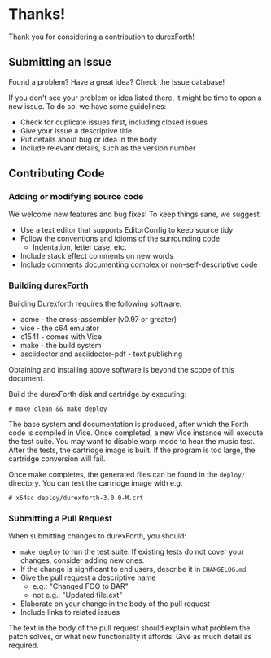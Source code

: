 # Thanks!

Thank you for considering a contribution to durexForth!

## Submitting an Issue

Found a problem?  Have a great idea?  Check the Issue database!

If you don't see your problem or idea listed there, it might
be time to open a new issue. To do so, we have some guidelines:

* Check for duplicate issues first, including closed issues
* Give your issue a descriptive title
* Put details about bug or idea in the body
* Include relevant details, such as the version number


## Contributing Code

### Adding or modifying source code

We welcome new features and bug fixes!  To keep things sane, we suggest:

* Use a text editor that supports EditorConfig to keep source tidy
* Follow the conventions and idioms of the surrounding code
  - Indentation, letter case, etc.
* Include stack effect comments on new words
* Include comments documenting complex or non-self-descriptive code

### Building durexForth

Building Durexforth requires the following software:

* acme - the cross-assembler (v0.97 or greater)
* vice - the c64 emulator
* c1541 - comes with Vice
* make - the build system
* asciidoctor and asciidoctor-pdf - text publishing

Obtaining and installing above software is beyond the scope of this document.

Build the durexForth disk and cartridge by executing:
```
# make clean && make deploy
```
The base system and documentation is produced, after which the Forth code is compiled in Vice.
Once completed, a new Vice instance will execute the test suite.
You may want to disable warp mode to hear the music test.
After the tests, the cartridge image is built.
If the program is too large, the cartridge conversion will fail.

Once make completes, the generated files can be found in the `deploy/` directory.
You can test the cartridge image with e.g.
```
# x64sc deploy/durexforth-3.0.0-M.crt
```

### Submitting a Pull Request

When submitting changes to durexForth, you should:

* `make deploy` to run the test suite. If existing tests do not cover your changes, consider adding new ones.
* If the change is significant to end users, describe it in `CHANGELOG.md`
* Give the pull request a descriptive name
  - e.g.: "Changed FOO to BAR"
  - not e.g.: "Updated file.ext"
* Elaborate on your change in the body of the pull request
* Include links to related issues

The text in the body of the pull request should explain what problem the patch
solves, or what new functionality it affords.  Give as much detail as required.
